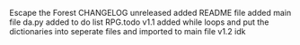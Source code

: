 Escape the Forest CHANGELOG
 unreleased
added README file
added main file da.py
added to do list RPG.todo
v1.1
added while loops and put the dictionaries into seperate files and imported to
main file
v1.2
idk
